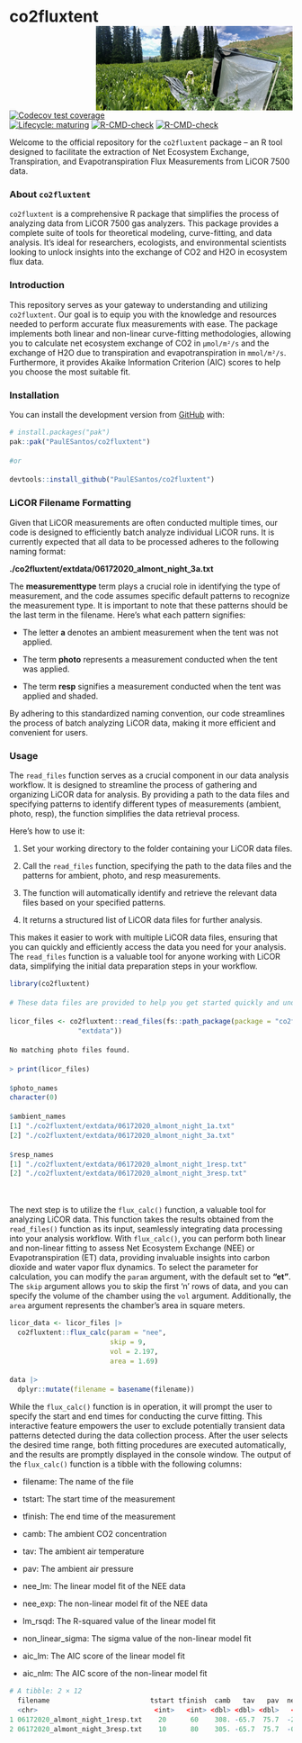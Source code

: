 
<!-- README.md is generated from README.Rmd. Please edit that file -->

# co2fluxtent <a href='https://github.com/PaulESantos/co2fluxtent'><img src='man/figures/tent.jfif' align="right" height="150" width="350" /></a>

<!-- badges: start -->

[![Codecov test
coverage](https://codecov.io/gh/r-lib/lifecycle/branch/master/graph/badge.svg)](https://app.codecov.io/gh/r-lib/lifecycle?branch=master)  
[![Lifecycle:
maturing](https://img.shields.io/badge/lifecycle-maturing-blue.svg)](https://lifecycle.r-lib.org/articles/stages.html#maturing)
[![R-CMD-check](https://github.com/PaulESantos/co2fluxtent/workflows/R-CMD-check/badge.svg)](https://github.com/PaulESantos/co2fluxtent/actions)
[![R-CMD-check](https://github.com/PaulESantos/co2fluxtent/actions/workflows/R-CMD-check.yaml/badge.svg)](https://github.com/PaulESantos/co2fluxtent/actions/workflows/R-CMD-check.yaml)
<!-- badges: end -->

Welcome to the official repository for the `co2fluxtent` package – an R
tool designed to facilitate the extraction of Net Ecosystem Exchange,
Transpiration, and Evapotranspiration Flux Measurements from LiCOR 7500
data.

### About `co2fluxtent`

`co2fluxtent` is a comprehensive R package that simplifies the process
of analyzing data from LiCOR 7500 gas analyzers. This package provides a
complete suite of tools for theoretical modeling, curve-fitting, and
data analysis. It’s ideal for researchers, ecologists, and environmental
scientists looking to unlock insights into the exchange of CO2 and H2O
in ecosystem flux data.

### Introduction

This repository serves as your gateway to understanding and utilizing
`co2fluxtent`. Our goal is to equip you with the knowledge and resources
needed to perform accurate flux measurements with ease. The package
implements both linear and non-linear curve-fitting methodologies,
allowing you to calculate net ecosystem exchange of CO2 in `µmol/m²/s`
and the exchange of H2O due to transpiration and evapotranspiration in
`mmol/m²/s`. Furthermore, it provides Akaike Information Criterion (AIC)
scores to help you choose the most suitable fit.

### Installation

You can install the development version from
[GitHub](https://github.com/) with:

``` r
# install.packages("pak")
pak::pak("PaulESantos/co2fluxtent")

#or

devtools::install_github("PaulESantos/co2fluxtent")
```

### LiCOR Filename Formatting

Given that LiCOR measurements are often conducted multiple times, our
code is designed to efficiently batch analyze individual LiCOR runs. It
is currently expected that all data to be processed adheres to the
following naming format:

**./co2fluxtent/extdata/06172020_almont_night_3a.txt**

The **measurementtype** term plays a crucial role in identifying the
type of measurement, and the code assumes specific default patterns to
recognize the measurement type. It is important to note that these
patterns should be the last term in the filename. Here’s what each
pattern signifies:

- The letter **a** denotes an ambient measurement when the tent was not
  applied.

- The term **photo** represents a measurement conducted when the tent
  was applied.

- The term **resp** signifies a measurement conducted when the tent was
  applied and shaded.

By adhering to this standardized naming convention, our code streamlines
the process of batch analyzing LiCOR data, making it more efficient and
convenient for users.

### Usage

The `read_files` function serves as a crucial component in our data
analysis workflow. It is designed to streamline the process of gathering
and organizing LiCOR data for analysis. By providing a path to the data
files and specifying patterns to identify different types of
measurements (ambient, photo, resp), the function simplifies the data
retrieval process.

Here’s how to use it:

1.  Set your working directory to the folder containing your LiCOR data
    files.

2.  Call the `read_files` function, specifying the path to the data
    files and the patterns for ambient, photo, and resp measurements.

3.  The function will automatically identify and retrieve the relevant
    data files based on your specified patterns.

4.  It returns a structured list of LiCOR data files for further
    analysis.

This makes it easier to work with multiple LiCOR data files, ensuring
that you can quickly and efficiently access the data you need for your
analysis. The `read_files` function is a valuable tool for anyone
working with LiCOR data, simplifying the initial data preparation steps
in your workflow.

``` r
library(co2fluxtent)

# These data files are provided to help you get started quickly and understand the data processing workflow

licor_files <- co2fluxtent::read_files(fs::path_package(package = "co2fluxtent",
                 "extdata"))
                 
No matching photo files found.

> print(licor_files)

$photo_names
character(0)

$ambient_names
[1] "./co2fluxtent/extdata/06172020_almont_night_1a.txt"
[2] "./co2fluxtent/extdata/06172020_almont_night_3a.txt"

$resp_names
[1] "./co2fluxtent/extdata/06172020_almont_night_1resp.txt"
[2] "./co2fluxtent/extdata/06172020_almont_night_3resp.txt"
                 
                 
```

The next step is to utilize the `flux_calc()` function, a valuable tool
for analyzing LiCOR data. This function takes the results obtained from
the `read_files()` function as its input, seamlessly integrating data
processing into your analysis workflow. With `flux_calc()`, you can
perform both linear and non-linear fitting to assess Net Ecosystem
Exchange (NEE) or Evapotranspiration (ET) data, providing invaluable
insights into carbon dioxide and water vapor flux dynamics. To select
the parameter for calculation, you can modify the `param` argument, with
the default set to **“et”**. The `skip` argument allows you to skip the
first ‘n’ rows of data, and you can specify the volume of the chamber
using the `vol` argument. Additionally, the `area` argument represents
the chamber’s area in square meters.

``` r
licor_data <- licor_files |> 
  co2fluxtent::flux_calc(param = "nee", 
                         skip = 9,
                         vol = 2.197, 
                         area = 1.69)
  
data |> 
  dplyr::mutate(filename = basename(filename)) 
```

While the `flux_calc()` function is in operation, it will prompt the
user to specify the start and end times for conducting the curve
fitting. This interactive feature empowers the user to exclude
potentially transient data patterns detected during the data collection
process. After the user selects the desired time range, both fitting
procedures are executed automatically, and the results are promptly
displayed in the console window. The output of the `flux_calc()`
function is a tibble with the following columns:

- filename: The name of the file

- tstart: The start time of the measurement

- tfinish: The end time of the measurement

- camb: The ambient CO2 concentration

- tav: The ambient air temperature

- pav: The ambient air pressure

- nee_lm: The linear model fit of the NEE data

- nee_exp: The non-linear model fit of the NEE data

- lm_rsqd: The R-squared value of the linear model fit

- non_linear_sigma: The sigma value of the non-linear model fit

- aic_lm: The AIC score of the linear model fit

- aic_nlm: The AIC score of the non-linear model fit

``` r
# A tibble: 2 × 12
  filename                         tstart tfinish  camb   tav   pav  nee_lm nee_exp lm_rsqd non_linear_sigma aic_lm aic_nlm
  <chr>                             <int>   <int> <dbl> <dbl> <dbl>   <dbl>   <dbl>   <dbl>        <dbl>      <dbl>   <dbl>
1 06172020_almont_night_1resp.txt    20      60    308. -65.7  75.7  -25.5   -12.0    0.952         3.23       137.    211. 
2 06172020_almont_night_3resp.txt    10      80    305. -65.7  75.7  -0.194  -0.157   0.0369        0.364      60.9    61.2
```
